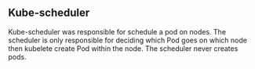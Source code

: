 ## Kube-scheduler

Kube-scheduler was responsible for schedule a pod on nodes. The scheduler is only responsible for deciding which Pod goes on which node then kubelete create Pod within the node. The scheduler never creates pods. 